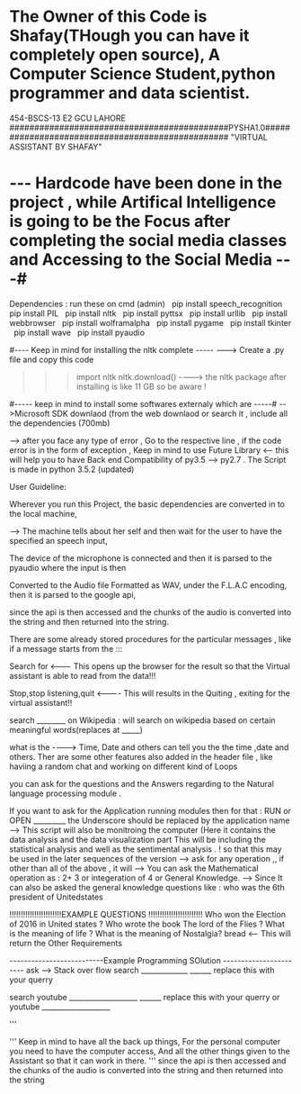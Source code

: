 # The Owner of this Code is Shafay(THough you can have it completely open source), A Computer Science Student,python programmer and data scientist.
454-BSCS-13 E2 GCU LAHORE
############################################PYSHA1.0#################################################
"VIRTUAL ASSISTANT BY SHAFAY"


# --- Hardcode have been done in the project , while Artifical Intelligence is going to be the Focus after completing the social media classes and Accessing to the Social Media ---#
Dependencies : run these on cmd (admin)
    pip install speech_recognition
    pip install PIL
    pip install nltk
    pip install pyttsx
    pip install urllib
    pip install webbrowser
    pip install wolframalpha
    pip install pygame
    pip install tkinter 
    pip install wave
    pip install pyaudio

#---- Keep in mind for installing the nltk complete -----
---> Create a .py file and copy this code
>>>import nltk
>>>nltk.download() 
----> the nltk package after installing is like 11 GB so be aware ! 

#----- keep in mind to install some softwares externaly which are -----#
-->Microsoft SDK downlaod  (from the web downlaod or search it , include all the dependencies (700mb) 

--> after you face any type of error , Go to the respective line , if the code error is in the form of exception , 
Keep in mind to use Future Library <-- this will help you to have Back end Compatibility of py3.5 --> py2.7 . 
The Script is made in python 3.5.2 (updated) 

User Guideline:

Wherever you run this Project, the basic dependencies are converted in to the local machine,

--> The machine tells about her self and then wait for the user to have the specified an speech input,

The device of the microphone is connected and then it is parsed to the pyaudio where the input is then

Converted to the Audio file  Formatted as WAV, under the F.L.A.C encoding, then it is parsed to the google api,

since the api is then accessed and the chunks of the audio is converted into the string and then returned into the string.

There are some already stored procedures for the particular messages , like if a message starts from the :::

Search for <--- This opens up the browser for the result so that the Virtual assistant is able to read from the data!!!

Stop,stop listening,quit <---- This will results in the Quiting , exiting for the virtual assistant!!

search ________ on Wikipedia : will search on wikipedia based on certain meaningful words(replaces at _____)

what is the ----> Time, Date and others can tell you the the time ,date and others.
Ther are some other features also added in the header file , like haviing a random chat and working on different kind of
Loops

you can ask for the questions and the Answers regarding to the Natural language processing module .

If you want to ask for the Application running modules then
for that :
RUN or OPEN _________ the Underscore should be replaced by the application name
--> This script will also be monitroing the computer (Here it contains the data analysis and the data visualization part
This will be including the statistical analysis and well as the sentimental analysis . ! so that this may be used in the later
sequences of the version
--> ask for any operation ,, if other than all of the above , it will
--> You can ask the Mathematical operation as : 2+ 3 or integeration of 4 or General Knowledge.
--> Since It can also be asked the general knowledge questions like : who was the  6th president of Unitedstates


!!!!!!!!!!!!!!!!!!!!!!!EXAMPLE QUESTIONS !!!!!!!!!!!!!!!!!!!!!!!!
Who won the Election of 2016 in United states ?
Who wrote the book The lord of the Flies ?
What is the meaning of life ?
What is the meaning of Nostalgia?
bread <-- This will return the Other Requirements


--------------------------Example Programming SOlution -----------------------
ask --> Stack over flow search _____________
______ replace this with your querry

search youtube ___________________
______ replace this with your querry
or youtube ___________________


'''

''' Keep in mind to have all the back up things,
For the personal computer you need to have the computer access,
And all the other things given to the Assistant so that it can work in there.
'''
since the api is then accessed and the chunks of the audio is converted into the string and then returned into the string
